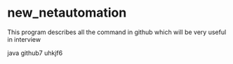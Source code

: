 # new_netautomation

This program describes all the command in github which will be very useful in interview

java
github7
uhkjf6
